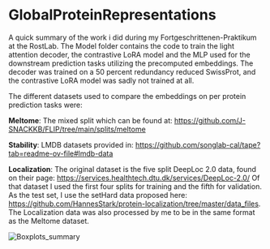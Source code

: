 # GlobalProteinRepresentations

A quick summary of the work i did during my Fortgeschrittenen-Praktikum at the RostLab. The Model folder contains the code to train the light attention decoder, the contrastive LoRA model and the MLP used for the downstream prediction tasks utilizing the precomputed embeddings. The decoder was trained on a 50 percent redundancy reduced SwissProt, and the contrastive LoRA model was sadly not trained at all. <br />

The different datasets used to compare the embeddings on per protein prediction tasks were: <br />

**Meltome**: The mixed split which can be found at: https://github.com/J-SNACKKB/FLIP/tree/main/splits/meltome <br />

**Stability**: LMDB datasets provided in: https://github.com/songlab-cal/tape?tab=readme-ov-file#lmdb-data <br /> 

**Localization**: The original dataset is the five split DeepLoc 2.0 data, found on their page: https://services.healthtech.dtu.dk/services/DeepLoc-2.0/ 
              Of that dataset I used the first four splits for training and the fifth for validation. As the test set, I use the setHard data
              proposed here: https://github.com/HannesStark/protein-localization/tree/master/data_files. The Localization data was also processed by me to be in the same format
              as the Meltome dataset. <br />


![Boxplots_summary](https://github.com/user-attachments/assets/528ac9f1-d305-43f9-8436-dd744526a986)

